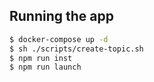 ## Running the app

```bash
$ docker-compose up -d
$ sh ./scripts/create-topic.sh
$ npm run inst
$ npm run launch
```
